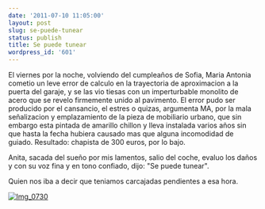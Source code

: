 ```yaml
---
date: '2011-07-10 11:05:00'
layout: post
slug: se-puede-tunear
status: publish
title: Se puede tunear
wordpress_id: '601'
---
```



    

El viernes por la noche, volviendo del cumpleaños de Sofia, Maria Antonia cometio un leve error de calculo en la trayectoria de aproximacion a la puerta del garaje, y se las vio tiesas con un imperturbable monolito de acero que se revelo firmemente unido al pavimento. El error pudo ser producido por el cansancio, el estres o quizas, argumenta MA, por la mala señalizacion y emplazamiento de la pieza de mobiliario urbano, que sin embargo esta pintada de amarillo chillon y lleva instalada varios años sin que hasta la fecha hubiera causado mas que alguna incomodidad de guiado. Resultado: chapista de 300 euros, por lo bajo.




Anita, sacada del sueño por mis lamentos, salio del coche, evaluo los daños y con su voz fina y en tono confiado, dijo: "Se puede tunear".




Quien nos iba a decir que teniamos carcajadas pendientes a esa hora.








[![Img_0730](http://jjdenis.files.wordpress.com/2011/07/img_0730-jpeg-scaled-10001.jpg?w=224)](http://jjdenis.files.wordpress.com/2011/07/img_0730-jpeg-scaled-10001.jpg)






  
